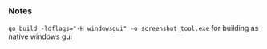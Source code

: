 ### Notes

`go build -ldflags="-H windowsgui" -o screenshot_tool.exe`
for building as native windows gui
